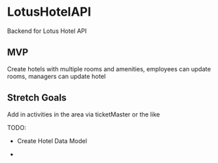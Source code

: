 # LotusHotelAPI
Backend for Lotus Hotel API

## MVP
Create hotels with multiple rooms and amenities, employees can update rooms, managers can update hotel

## Stretch Goals
Add in activities in the area via ticketMaster or the like

TODO:
- Create Hotel Data Model

- 